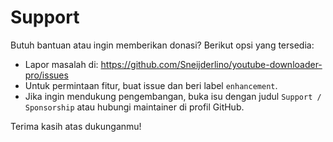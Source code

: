 # Support

Butuh bantuan atau ingin memberikan donasi? Berikut opsi yang tersedia:

- Lapor masalah di: https://github.com/Sneijderlino/youtube-downloader-pro/issues
- Untuk permintaan fitur, buat issue dan beri label `enhancement`.
- Jika ingin mendukung pengembangan, buka isu dengan judul `Support / Sponsorship` atau hubungi maintainer di profil GitHub.

Terima kasih atas dukunganmu!